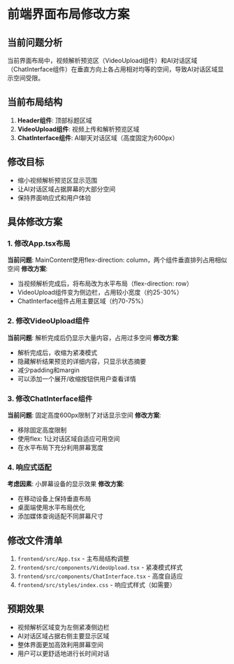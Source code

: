 # 前端界面布局修改方案

## 当前问题分析
当前界面布局中，视频解析预览区（VideoUpload组件）和AI对话区域（ChatInterface组件）在垂直方向上各占用相对均等的空间，导致AI对话区域显示空间受限。

## 当前布局结构
1. **Header组件**: 顶部标题区域
2. **VideoUpload组件**: 视频上传和解析预览区域
3. **ChatInterface组件**: AI聊天对话区域（高度固定为600px）

## 修改目标
- 缩小视频解析预览区显示范围
- 让AI对话区域占据屏幕的大部分空间
- 保持界面响应式和用户体验

## 具体修改方案

### 1. 修改App.tsx布局
**当前问题**: MainContent使用flex-direction: column，两个组件垂直排列占用相似空间
**修改方案**: 
- 当视频解析完成后，将布局改为水平布局（flex-direction: row）
- VideoUpload组件变为侧边栏，占用较小宽度（约25-30%）
- ChatInterface组件占用主要区域（约70-75%）

### 2. 修改VideoUpload组件
**当前问题**: 解析完成后仍显示大量内容，占用过多空间
**修改方案**:
- 解析完成后，收缩为紧凑模式
- 隐藏解析结果预览的详细内容，只显示状态摘要
- 减少padding和margin
- 可以添加一个展开/收缩按钮供用户查看详情

### 3. 修改ChatInterface组件
**当前问题**: 固定高度600px限制了对话显示空间
**修改方案**:
- 移除固定高度限制
- 使用flex: 1让对话区域自适应可用空间
- 在水平布局下充分利用屏幕宽度

### 4. 响应式适配
**考虑因素**: 小屏幕设备的显示效果
**修改方案**:
- 在移动设备上保持垂直布局
- 桌面端使用水平布局优化
- 添加媒体查询适配不同屏幕尺寸

## 修改文件清单
1. `frontend/src/App.tsx` - 主布局结构调整
2. `frontend/src/components/VideoUpload.tsx` - 紧凑模式样式
3. `frontend/src/components/ChatInterface.tsx` - 高度自适应
4. `frontend/src/styles/index.css` - 响应式样式（如需要）

## 预期效果
- 视频解析区域变为左侧紧凑侧边栏
- AI对话区域占据右侧主要显示区域
- 整体界面更加高效利用屏幕空间
- 用户可以更舒适地进行长时间对话
